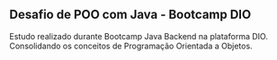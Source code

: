 ## Desafio de POO com Java - Bootcamp DIO

Estudo realizado durante Bootcamp Java Backend na plataforma DIO. Consolidando os conceitos de Programação Orientada a Objetos.
